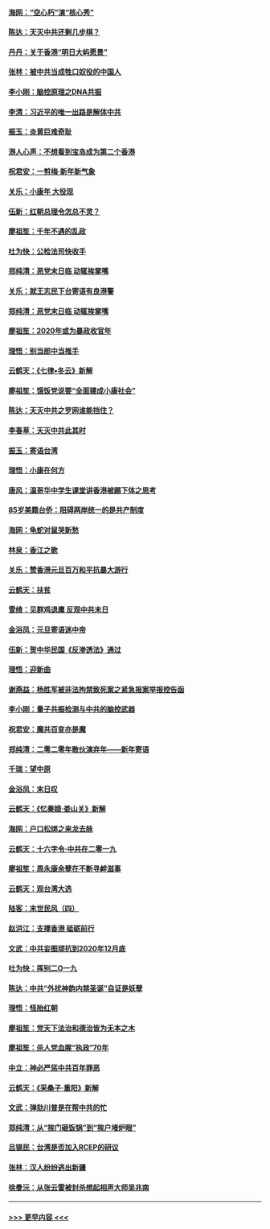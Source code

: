 #### [海网：“空心朽”演“核心秀”](../pages/nsc993/n11783874.md?t=01111611) 
#### [陈达：天灭中共还剩几步棋？](../pages/nsc993/n11783719.md?t=01111611) 
#### [丹丹：关于香港“明日大屿愿景”](../pages/nsc993/n11783273.md?t=01111611) 
#### [张林：被中共当成牲口奴役的中国人](../pages/nsc993/n11782397.md?t=01111611) 
#### [李小刚：脑控原理之DNA共振](../pages/nsc993/n11780962.md?t=01111611) 
#### [李清：习近平的唯一出路是解体中共](../pages/nsc993/n11780866.md?t=01111611) 
#### [振玉：炎黄巨难奇耻](../pages/nsc993/n11779632.md?t=01111611) 
#### [港人心声：不想看到宝岛成为第二个香港](../pages/nsc993/n11778817.md?t=01111611) 
#### [祝君安：一剪梅‧新年新气象](../pages/nsc993/n11776340.md?t=01111611) 
#### [关乐：小康年 大役现](../pages/nsc993/n11774213.md?t=01111611) 
#### [伍新：红朝总理令怎总不灵？](../pages/nsc993/n11770813.md?t=01111611) 
#### [廖祖笙：千年不遇的乱政](../pages/nsc993/n11770373.md?t=01111611) 
#### [吐为快：公检法司快收手](../pages/nsc993/n11770359.md?t=01111611) 
#### [郑纯清：恶党末日临 动辄挨掌嘴](../pages/nsc993/n11769912.md?t=01111611) 
#### [关乐：就王志民下台寄语有良港警](../pages/nsc993/n11769903.md?t=01111611) 
#### [郑纯清：恶党末日临 动辄挨掌嘴](../pages/nsc993/n11769356.md?t=01111611) 
#### [廖祖笙：2020年或为暴政收官年](../pages/nsc993/n11768216.md?t=01111611) 
#### [理悟：别当郎中当推手](../pages/nsc993/n11768243.md?t=01111611) 
#### [云鹤天：《七律▪冬云》新解](../pages/nsc993/n11768204.md?t=01111611) 
#### [廖祖笙：饿饭党说要“全面建成小康社会”](../pages/nsc993/n11767482.md?t=01111611) 
#### [陈达：天灭中共之罗网谁能挡住？](../pages/nsc993/n11767465.md?t=01111611) 
#### [李春草：天灭中共此其时](../pages/nsc993/n11767452.md?t=01111611) 
#### [振玉：寄语台湾](../pages/nsc993/n11767432.md?t=01111611) 
#### [理悟：小康在何方](../pages/nsc993/n11767394.md?t=01111611) 
#### [唐风：温哥华中学生课堂讲香港被踢下体之思考](../pages/nsc993/n11766848.md?t=01111611) 
#### [85岁美籍台侨：阻碍两岸统一的是共产制度](../pages/nsc993/n11765043.md?t=01111611) 
#### [海网：龟蛇对鼠哭新愁](../pages/nsc993/n11764895.md?t=01111611) 
#### [林泉：香江之歌](../pages/nsc993/n11764415.md?t=01111611) 
#### [关乐：赞香港元旦百万和平抗暴大游行](../pages/nsc993/n11764382.md?t=01111611) 
#### [云鹤天：扶贫](../pages/nsc993/n11764245.md?t=01111611) 
#### [雪绮：见群鸡退鹰  反观中共末日](../pages/nsc993/n11762112.md?t=01111611) 
#### [金浴凤：元旦寄语迷中帝](../pages/nsc993/n11761788.md?t=01111611) 
#### [伍新：贺中华民国《反渗透法》通过](../pages/nsc993/n11761994.md?t=01111611) 
#### [理悟：迎新曲](../pages/nsc993/n11761152.md?t=01111611) 
#### [谢燕益：杨胜军被非法拘禁致死案之紧急报案举报控告函](../pages/nsc993/n11756134.md?t=01111611) 
#### [李小刚：量子共振检测与中共的脑控武器](../pages/nsc993/n11754518.md?t=01111611) 
#### [祝君安：魔共百变亦是魔](../pages/nsc993/n11754469.md?t=01111611) 
#### [郑纯清：二零二零年散伙演弃年——新年寄语](../pages/nsc993/n11754195.md?t=01111611) 
#### [千瑞：望中原](../pages/nsc993/n11754159.md?t=01111611) 
#### [金浴凤：末日叹](../pages/nsc993/n11752359.md?t=01111611) 
#### [云鹤天：《忆秦娥‧娄山关》新解](../pages/nsc993/n11752348.md?t=01111611) 
#### [海网：户口松绑之来龙去脉](../pages/nsc993/n11752328.md?t=01111611) 
#### [云鹤天：十六字令‧中共在二零一九](../pages/nsc993/n11752305.md?t=01111611) 
#### [廖祖笙：周永康余孽在不断寻衅滋事](../pages/nsc993/n11751013.md?t=01111611) 
#### [云鹤天：观台湾大选](../pages/nsc993/n11751007.md?t=01111611) 
#### [陆客：末世民风（四）](../pages/nsc993/n11749203.md?t=01111611) 
#### [赵洪江：支撑香港 砥砺前行](../pages/nsc993/n11748482.md?t=01111611) 
#### [文武：中共妄图顽抗到2020年12月底](../pages/nsc993/n11748446.md?t=01111611) 
#### [吐为快：挥别二O一九](../pages/nsc993/n11748411.md?t=01111611) 
#### [陈达：中共“外扰神韵内禁圣诞”自证是妖孽](../pages/nsc993/n11748226.md?t=01111611) 
#### [理悟：怪胎红朝](../pages/nsc993/n11748206.md?t=01111611) 
#### [廖祖笙：党天下法治和德治皆为无本之木](../pages/nsc993/n11748135.md?t=01111611) 
#### [廖祖笙：杀人党血腥“执政”70年](../pages/nsc993/n11745144.md?t=01111611) 
#### [中立：神必严惩中共百年罪恶](../pages/nsc993/n11744970.md?t=01111611) 
#### [云鹤天：《采桑子‧重阳》新解](../pages/nsc993/n11744948.md?t=01111611) 
#### [文武：弹劾川普是在帮中共的忙](../pages/nsc993/n11744758.md?t=01111611) 
#### [郑纯清：从“挨门砸饭锅”到“挨户堵炉眼”](../pages/nsc993/n11744745.md?t=01111611) 
#### [吕锡民：台湾是否加入RCEP的研议](../pages/nsc993/n11744701.md?t=01111611) 
#### [张林：汉人纷纷逃出新疆](../pages/nsc993/n11743530.md?t=01111611) 
#### [徐曼沅：从张云雷被封杀想起相声大师吴兆南](../pages/nsc993/n11741816.md?t=01111611) 

----
#### [ >>> 更早内容 <<< ](../indexes/nsc993-earlier.md)
